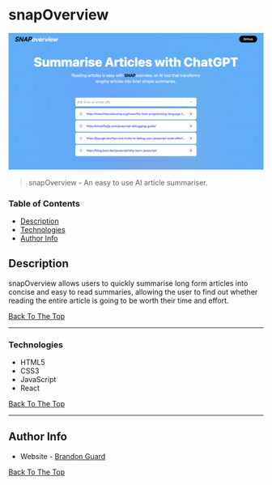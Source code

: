 # snapOverview

![Project Image](snap-overview-img-1.png)

> snapOverview - An easy to use AI article summariser.

### Table of Contents

- [Description](#description)
- [Technologies](#technologies)
- [Author Info](#author-info)

## Description

snapOverview allows users to quickly summarise long form articles into concise and easy to read summaries, allowing the user to find out whether reading the entire article is going to be worth their time and effort.

[Back To The Top](#snapoverview)

---

### Technologies

- HTML5
- CSS3
- JavaScript
- React

[Back To The Top](#snapoverview)

---

## Author Info

- Website - [Brandon Guard](https://www.brandon-guard.com)

[Back To The Top](#snapoverview)
